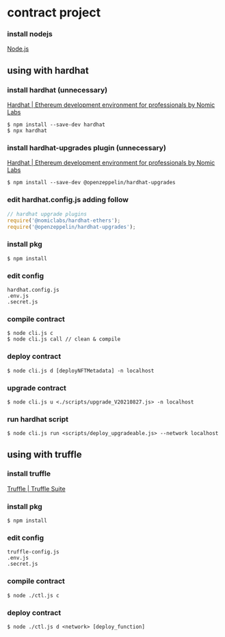 # contract project

### install nodejs
[Node.js](https://nodejs.org/en/)


## using with hardhat

### install hardhat (unnecessary)
[Hardhat | Ethereum development environment for professionals by Nomic Labs](https://hardhat.org/)
```shell script
$ npm install --save-dev hardhat
$ npx hardhat
```

### install hardhat-upgrades plugin (unnecessary)
[Hardhat | Ethereum development environment for professionals by Nomic Labs](https://hardhat.org/)
```shell script
$ npm install --save-dev @openzeppelin/hardhat-upgrades
```

### edit hardhat.config.js adding follow
```js
// hardhat upgrade plugins
require('@nomiclabs/hardhat-ethers');
require('@openzeppelin/hardhat-upgrades');
```

### install pkg
```shell script
$ npm install
```

### edit config
`hardhat.config.js`  
`.env.js`  
`.secret.js`

### compile contract
```shell script
$ node cli.js c
$ node cli.js call // clean & compile
```

### deploy contract
```shell script
$ node cli.js d [deployNFTMetadata] -n localhost
```

### upgrade contract
```shell script
$ node cli.js u <./scripts/upgrade_V20210827.js> -n localhost
```

### run hardhat script
```shell script
$ node cli.js run <scripts/deploy_upgradeable.js> --network localhost
```


## using with truffle

### install truffle
[Truffle | Truffle Suite](https://www.trufflesuite.com/truffle)

### install pkg
```shell script
$ npm install
```

### edit config
`truffle-config.js`  
`.env.js`  
`.secret.js`  

### compile contract
```shell script
$ node ./ctl.js c
```

### deploy contract
```shell script
$ node ./ctl.js d <network> [deploy_function]
```
